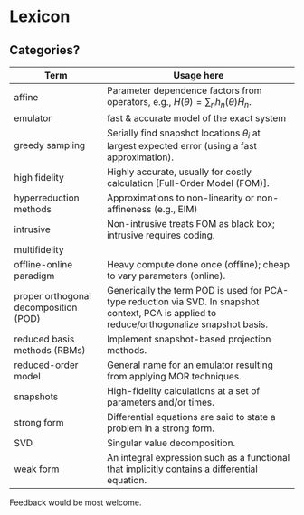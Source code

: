 # Lexicon

## Categories?

| Term | Usage here |
| ----------- | ----------- |
| affine |Parameter dependence factors from operators, e.g., $H({\theta})= \sum_n h_n({\theta}) \widehat{H}_n$. |
| emulator | fast &amp; accurate model of the exact system |
| greedy sampling | Serially find snapshot locations $\theta_i$ at largest expected error (using a fast approximation). |
| high fidelity | Highly accurate, usually for costly calculation [Full-Order Model (FOM)]. |
| hyperreduction methods | Approximations to non-linearity or non-affineness (e.g., EIM) |
| intrusive | Non-intrusive treats FOM as black box; intrusive requires coding. |
| multifidelity | |
| offline-online paradigm | Heavy compute done once (offline); cheap to vary parameters (online). |
| proper orthogonal decomposition (POD) | Generically the term POD is used for PCA-type reduction via SVD. In snapshot context, PCA is applied to reduce/orthogonalize snapshot basis. |
| reduced basis methods (RBMs) | Implement snapshot-based projection methods. |
| reduced-order model | General name for an emulator resulting from applying MOR techniques.|
| snapshots | High-fidelity calculations at a set of parameters and/or times.|
| strong form | Differential equations are said to state a problem in a strong form.|
| SVD | Singular value decomposition. |
| weak form | An integral expression such as a functional that implicitly contains a differential equation. |


Feedback would be most welcome.
